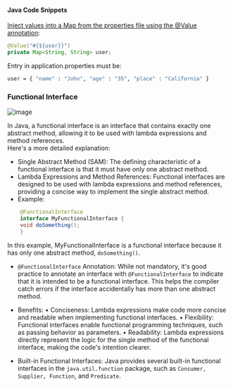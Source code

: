 #### Java Code Snippets

[Inject values into a Map from the properties file using the @Value annotation](https://stackoverflow.com/a/51997862/337011):

```java
@Value("#{${user}}")  
private Map<String, String> user;
```

Entry in application.properties must be:

```sh
user = { "name" : "John", "age" : "35", "place" : "California" }
```

### Functional Interface

![image](https://github.com/user-attachments/assets/a8e5d248-5ca2-4d37-9fe6-4f65aa6162de)

In Java, a functional interface is an interface that contains exactly one abstract method, allowing it to be used with lambda expressions and method references.  
Here's a more detailed explanation:

- Single Abstract Method (SAM): The defining characteristic of a functional interface is that it must have only one abstract method.
- Lambda Expressions and Method References: Functional interfaces are designed to be used with lambda expressions and method references, providing a concise way to implement the single abstract method.
- Example: 
```java
    @FunctionalInterface
    interface MyFunctionalInterface {
	void doSomething();
    }
```
In this example, MyFunctionalInterface is a functional interface because it has only one abstract method, `doSomething()`.

- `@FunctionalInterface` Annotation: While not mandatory, it's good practice to annotate an interface with `@FunctionalInterface` to indicate that it is intended to be a functional interface. This helps the compiler catch errors if the interface accidentally has more than one abstract method.
- Benefits:
	• Conciseness: Lambda expressions make code more concise and readable when implementing functional interfaces.
	• Flexibility: Functional interfaces enable functional programming techniques, such as passing behavior as parameters.
	• Readability: Lambda expressions directly represent the logic for the single method of the functional interface, making the code's intention clearer.

- Built-in Functional Interfaces: Java provides several built-in functional interfaces in the `java.util.function` package, such as `Consumer, Supplier, Function`, and `Predicate`.
